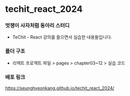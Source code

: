 # techit_react_2024

### 멋쟁이 사자처럼 동아리 스터디

- TeChit - React 강의를 들으면서 실습한 내용들입니다.

### 폴더 구조

- 리액트 프로젝트 파일 > pages > chapter03~12 > 실습 코드

### 배포 링크
https://seunghyeonkang.github.io/techit_react_2024/
